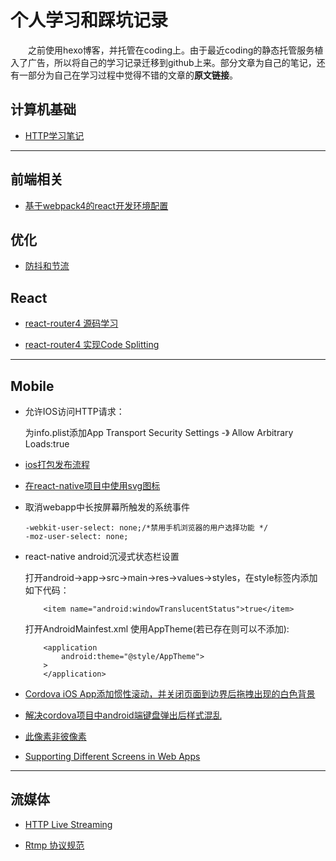 # 个人学习和踩坑记录

　　之前使用hexo博客，并托管在coding上。由于最近coding的静态托管服务植入了广告，所以将自己的学习记录迁移到github上来。部分文章为自己的笔记，还有一部分为自己在学习过程中觉得不错的文章的<b>原文链接</b>。

## 计算机基础

- [HTTP学习笔记](https://github.com/sohoorc/Study-Notes/blob/master/notes/basic/%E5%9B%BE%E8%A7%A3http%E5%AD%A6%E4%B9%A0%E7%AC%94%E8%AE%B0.md)

---

## 前端相关

- [基于webpack4的react开发环境配置](https://github.com/sohoorc/Study-Notes/blob/master/notes/others/webpack_config)

## 优化

- [防抖和节流](https://github.com/sohoorc/Study-Notes/blob/master/notes/basic/%E9%98%B2%E6%8A%96%E5%92%8C%E8%8A%82%E6%B5%81.html)

## React

- [react-router4 源码学习](https://github.com/sohoorc/react-router-source-learning)

- [react-router4 实现Code Splitting](https://github.com/sohoorc/Study-Notes/blob/master/notes/react/react-router4%20%E5%AE%9E%E7%8E%B0%E6%8C%89%E9%9C%80%E5%8A%A0%E8%BD%BD%E4%BB%A3%E7%A0%81%E6%8B%86%E5%88%86.md)

---

## Mobile

- 允许IOS访问HTTP请求：  

  为info.plist添加App Transport Security Settings -》 Allow Arbitrary Loads:true

- [ios打包发布流程](https://www.jianshu.com/p/817686897ec1?open_source=weibo_search)

- [在react-native项目中使用svg图标](https://github.com/sohoorc/Study-Notes/blob/master/notes/mobile/%E5%9C%A8react-native%E9%A1%B9%E7%9B%AE%E4%B8%AD%E4%BD%BF%E7%94%A8svg%E5%9B%BE%E6%A0%87.md)

- 取消webapp中长按屏幕所触发的系统事件

  ``` 
  -webkit-user-select: none;/*禁用手机浏览器的用户选择功能 */
  -moz-user-select: none;

  ```

- react-native android沉浸式状态栏设置

    打开android->app->src->main->res->values->styles，在style标签内添加如下代码：
    ```
        <item name="android:windowTranslucentStatus">true</item>
    ```

    打开AndroidMainfest.xml 使用AppTheme(若已存在则可以不添加):
    ```
        <application
            android:theme="@style/AppTheme">
        >
        </application>
    ```

- [Cordova iOS App添加惯性滚动，并关闭页面到边界后拖拽出现的白色背景](https://github.com/sohoorc/Study-Notes/blob/master/notes/mobile/%E4%B8%BAiOS%E7%AB%AFhybrid%20app%E6%B7%BB%E5%8A%A0%E6%83%AF%E6%80%A7%E6%BB%9A%E5%8A%A8%EF%BC%8C%E5%B9%B6%E5%85%B3%E9%97%AD%E9%A1%B5%E9%9D%A2%E5%88%B0%E8%BE%B9%E7%95%8C%E5%90%8E%E6%8B%96%E6%8B%BD%E5%87%BA%E7%8E%B0%E7%9A%84%E7%99%BD%E8%89%B2%E8%83%8C%E6%99%AF.md)

- [解决cordova项目中android端键盘弹出后样式混乱](https://github.com/sohoorc/Study-Notes/blob/master/notes/mobile/%E8%A7%A3%E5%86%B3cordova%20android%E7%AB%AF%E9%94%AE%E7%9B%98%E5%BC%B9%E5%87%BA%E6%97%B6%E6%A0%B7%E5%BC%8F%E6%B7%B7%E4%B9%B1.md)

- [此像素非彼像素](http://www.w3cplus.com/css/A-pixel-is-not-a-pixel-is-not-a-pixel.html)

- [Supporting Different Screens in Web Apps](https://developer.android.com/guide/webapps/targeting)

---

## 流媒体

- [HTTP Live Streaming](https://developer.apple.com/streaming/)

- [Rtmp 协议规范](https://chenlichao.gitbooks.io/rtmp-zh_cn/content/1-introduction.html)
